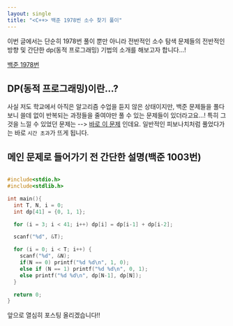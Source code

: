 ```yaml
---
layout: single
title: "<C++> 백준 1978번 소수 찾기 풀이"
---
```


이번 글에서는 단순히 1978번 풀이 뿐만 아니라 전반적인 소수 탐색 문제들의
전반적인 방향 및 간단한 dp(동적 프로그래밍) 기법의 소개를 해보고자 합니다...!

[백준 1978번](https://www.acmicpc.net/problem/1978)

## DP(동적 프로그래밍)이란...?

사실 저도 학교에서 아직은 알고리즘 수업을 듣지 않은 상태이지만, 백준 문제들을 풀다보니
쓸데 없이 반복되는 과정들을 줄여야만 풀 수 있는 문제들이 있더라고요...! 특히 그것을
느낄 수 있었던 문제는 --> [바로 이 문제](https://www.acmicpc.net/problem/1003) 인데요. 일반적인 피보나치처럼 풀었다가는
바로 `시간 초과`가 뜨게 됩니다.

## 메인 문제로 들어가기 전 간단한 설명(백준 1003번)

```c

#include<stdio.h>
#include<stdlib.h>

int main(){
  int T, N, i = 0;
  int dp[41] = {0, 1, 1};

  for (i = 3; i < 41; i++) dp[i] = dp[i-1] + dp[i-2];

  scanf("%d", &T);

  for (i = 0; i < T; i++) {
    scanf("%d", &N);
    if(N == 0) printf("%d %d\n", 1, 0);
    else if (N == 1) printf("%d %d\n", 0, 1);
    else printf("%d %d\n", dp[N-1], dp[N]);
  }

  return 0;
}

```

앞으로 열심히 포스팅 올리겠습니다!!
